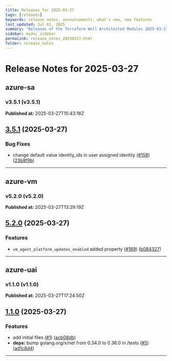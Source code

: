 ```yaml
---
title: Releases for 2025-03-27
tags: [releases]
keywords: release notes, announcements, what's new, new features
last_updated: Jul 01, 2025
summary: "Releases of the Terraform Well Architected Modules 2025-03-27"
sidebar: mydoc_sidebar
permalink: release_notes_20250327.html
folder: release_notes
---
```


# Release Notes for 2025-03-27

## azure-sa
### v3.5.1 (v3.5.1)
**Published at:** 2025-03-27T15:43:18Z

## [3.5.1](https://github.com/CloudNationHQ/terraform-azure-sa/compare/v3.5.0...v3.5.1) (2025-03-27)


### Bug Fixes

* change default value identity_ids in user assigned identity ([#158](https://github.com/CloudNationHQ/terraform-azure-sa/issues/158)) ([23b8f9b](https://github.com/CloudNationHQ/terraform-azure-sa/commit/23b8f9b3192d2cc8382daaccb92e4e13e3e198a6))

---

## azure-vm
### v5.2.0 (v5.2.0)
**Published at:** 2025-03-27T13:29:19Z

## [5.2.0](https://github.com/CloudNationHQ/terraform-azure-vm/compare/v5.1.0...v5.2.0) (2025-03-27)


### Features

* `vm_agent_platform_updates_enabled` added property ([#189](https://github.com/CloudNationHQ/terraform-azure-vm/issues/189)) ([b084327](https://github.com/CloudNationHQ/terraform-azure-vm/commit/b084327e6eabca182e445d97974dfd15a7b355a1))

---

## azure-uai
### v1.1.0 (v1.1.0)
**Published at:** 2025-03-27T17:24:50Z

## [1.1.0](https://github.com/CloudNationHQ/terraform-azure-uai/compare/v1.0.0...v1.1.0) (2025-03-27)


### Features

* add initial files  ([#1](https://github.com/CloudNationHQ/terraform-azure-uai/issues/1)) ([acb08db](https://github.com/CloudNationHQ/terraform-azure-uai/commit/acb08dbd1a8a011dd6680926db59b2b44de9c668))
* **deps:** bump golang.org/x/net from 0.34.0 to 0.36.0 in /tests ([#5](https://github.com/CloudNationHQ/terraform-azure-uai/issues/5)) ([ad1c8d4](https://github.com/CloudNationHQ/terraform-azure-uai/commit/ad1c8d49223514b1a68e4399897d72620b5945ab))

---

